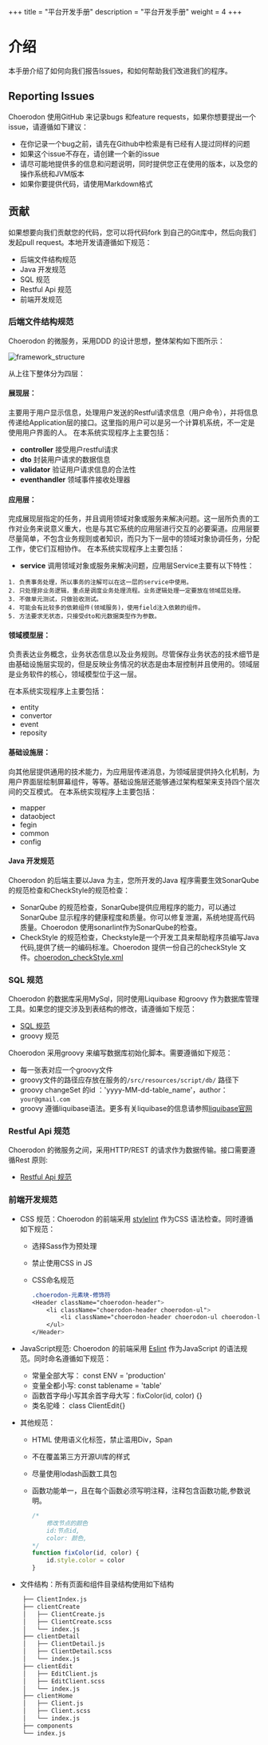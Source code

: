 +++
title = "平台开发手册"
description = "平台开发手册"
weight = 4
+++

# 介绍

本手册介绍了如何向我们报告Issues，和如何帮助我们改进我们的程序。

## Reporting Issues

Choerodon 使用GitHub 来记录bugs 和feature requests，如果你想要提出一个issue，请遵循如下建议：

* 在你记录一个bug之前，请先在Github中检索是有已经有人提过同样的问题
* 如果这个issue不存在，请创建一个新的issue
* 请尽可能地提供多的信息和问题说明，同时提供您正在使用的版本，以及您的操作系统和JVM版本
* 如果你要提供代码，请使用Markdown格式

## 贡献

如果想要向我们贡献您的代码，您可以将代码fork 到自己的Git库中，然后向我们发起pull request。本地开发请遵循如下规范：

* 后端文件结构规范
* Java 开发规范
* SQL 规范
* Restful Api 规范
* 前端开发规范

### 后端文件结构规范

Choerodon 的微服务，采用DDD 的设计思想，整体架构如下图所示：

![framework_structure](/cimg/framework_structure.jpg)

从上往下整体分为四层：

#### 展现层：
主要用于用户显示信息，处理用户发送的Restful请求信息（用户命令），并将信息传递给Application层的接口。这里指的用户可以是另一个计算机系统，不一定是使用用户界面的人。
在本系统实现程序上主要包括：

- **controller**  接受用户restful请求
- **dto** 封装用户请求的数据信息
- **validator** 验证用户请求信息的合法性
- **eventhandler** 领域事件接收处理器

#### 应用层：
完成展现层指定的任务，并且调用领域对象或服务来解决问题。这一层所负责的工作对业务来说意义重大，也是与其它系统的应用层进行交互的必要渠道。应用层要尽量简单，不包含业务规则或者知识，而只为下一层中的领域对象协调任务，分配工作，使它们互相协作。
在本系统实现程序上主要包括：

- **service**  调用领域对象或服务来解决问题，应用层Service主要有以下特性：

```
1. 负责事务处理，所以事务的注解可以在这一层的service中使用。
2. 只处理非业务逻辑，重点是调度业务处理流程。业务逻辑处理一定要放在领域层处理。
3. 不做单元测试，只做验收测试。
4. 可能会有比较多的依赖组件(领域服务)，使用field注入依赖的组件。
5. 方法要求无状态，只接受dto和元数据类型作为参数。
```

#### 领域模型层：

负责表达业务概念，业务状态信息以及业务规则。尽管保存业务状态的技术细节是由基础设施层实现的，但是反映业务情况的状态是由本层控制并且使用的。领域层是业务软件的核心，领域模型位于这一层。

在本系统实现程序上主要包括：
- entity
- convertor
- event
- reposity

#### 基础设施层：
向其他层提供通用的技术能力，为应用层传递消息，为领域层提供持久化机制，为用户界面层绘制屏幕组件，等等。基础设施层还能够通过架构框架来支持四个层次间的交互模式。
在本系统实现程序上主要包括：
- mapper
- dataobject
- fegin
- common
- config

#### Java 开发规范

Choerodon 的后端主要以Java 为主，您所开发的Java 程序需要生效SonarQube的规范检查和CheckStyle的规范检查：

* SonarQube 的规范检查，SonarQube提供应用程序的能力，可以通过SonarQube 显示程序的健康程度和质量。你可以修复泄漏，系统地提高代码质量。Choerodon 使用sonarlint作为SonarQube的检查。
* CheckStyle 的规范检查，Checkstyle是一个开发工具来帮助程序员编写Java代码,提供了统一的编码标准。Choerodon 提供一份自己的checkStyle 文件。[choerodon_checkStyle.xml](./choerodon_checks.xml)

### SQL 规范

Choerodon 的数据库采用MySql，同时使用Liquibase 和groovy 作为数据库管理工具。如果您的提交涉及到表结构的修改，请遵循如下规范：

* [SQL 规范](./sql)
* groovy 规范

Choerodon 采用groovy 来编写数据库初始化脚本。需要遵循如下规范：

* 每一张表对应一个groovy文件
* groovy文件的路径应存放在服务的`/src/resources/script/db/` 路径下
* groovy changeSet 的id ：'yyyy-MM-dd-table_name'，author：`your@gmail.com`
* groovy 遵循liquibase语法。更多有关liquibase的信息请参照[liquibase官网](http://www.liquibase.org/)

### Restful Api 规范

Choerodon 的微服务之间，采用HTTP/REST 的请求作为数据传输。接口需要遵循Rest 原则:

* [Restful Api 规范](./restful)

### 前端开发规范

* CSS 规范：Choerodon 的前端采用 [stylelint](https://github.com/stylelint/stylelint-config-standard) 作为CSS 语法检查。同时遵循如下规范：
    * 选择Sass作为预处理
    * 禁止使用CSS in JS
    * CSS命名规范

        ``` CSS
        .choerodon-元素块-修饰符
        <Header className="choerodon-header">
            <li className="choerodon-header choerodon-ul">
                <li className="choerodon-header choerodon-ul choerodon-li-lg">test</li>
            </ul>
        </Header>
        ```

* JavaScript规范: Choerodon 的前端采用 [Eslint](https://eslint.org) 作为JavaScript 的语法规范。同时命名遵循如下规范：
    * 常量全部大写： const ENV = 'production'
    * 变量全都小写: const tablename = 'table'
    * 函数首字母小写其余首字母大写：fixColor(id, color) {}
    * 类名驼峰： class ClientEdit{}

* 其他规范：
    * HTML 使用语义化标签，禁止滥用Div，Span
    * 不在覆盖第三方开源UI库的样式
    * 尽量使用lodash函数工具包
    * 函数功能单一，且在每个函数必须写明注释，注释包含函数功能,参数说明。 

        ``` javascript
        /*
            修改节点的颜色
            id:节点id,
            color: 颜色,
        */
        function fixColor(id, color) {
            id.style.color = color
        }
        ```

* 文件结构：所有页面和组件目录结构使用如下结构
``` bash
    ├── ClientIndex.js
    ├── clientCreate
    │   ├── ClientCreate.js
    │   ├── ClientCreate.scss
    │   └── index.js
    ├── clientDetail
    │   ├── ClientDetail.js
    │   ├── ClientDetail.scss
    │   └── index.js
    ├── clientEdit
    │   ├── EditClient.js
    │   ├── EditClient.scss
    │   └── index.js
    ├── clientHome
    │   ├── Client.js
    │   ├── Client.scss
    │   └── index.js
    ├── components
    └── index.js
```